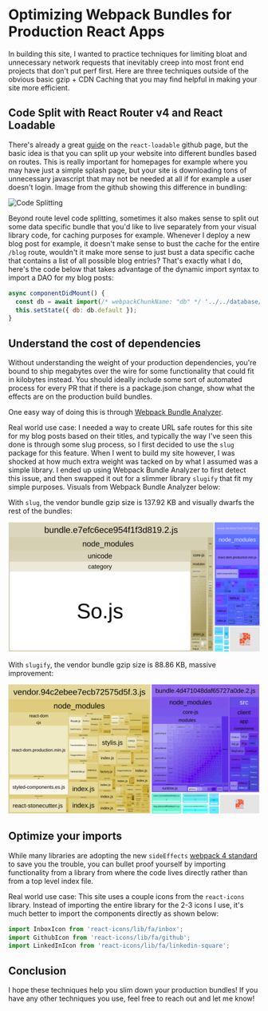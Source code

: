 # Optimizing Webpack Bundles for Production React Apps

In building this site, I wanted to practice techniques for limiting bloat and unnecessary network requests
that inevitably creep into most front end projects that don't put perf first. 
Here are three techniques outside of the obvious basic gzip + CDN Caching that you may find helpful in making your site more efficient.

## Code Split with React Router v4 and React Loadable

There's already a great [guide](https://github.com/jamiebuilds/react-loadable#------------guide) on the
`react-loadable` github page, but the basic idea is that you can split up your website into different
bundles based on routes. This is really important for homepages for example where you may have just a simple splash page, but your 
site is downloading tons of unnecessary javascript that may not be needed at all if for example a user doesn't login. 
Image from the github showing this difference in bundling:

![Code Splitting](https://camo.githubusercontent.com/129f34bba8ba80f8a4a1a037619b5f7076906e06/687474703a2f2f7468656a616d65736b796c652e636f6d2f696d672f72656163742d6c6f616461626c652d73706c69742d62756e646c65732e706e67)

Beyond route level code splitting, sometimes it also makes sense to split out some data specific bundle that you'd like
to live separately from your visual library code, for caching purposes for example. Whenever I deploy a new blog post for example,
it doesn't make sense to bust the cache for the entire `/blog` route, wouldn't it make more sense to just bust a data specific cache that contains a list of all possible blog entries? 
That's exactly what I do, here's the code below that takes advantage of the dynamic import syntax to import a DAO for my blog posts:
```js
async componentDidMount() {
  const db = await import(/* webpackChunkName: "db" */ '../../database/dao.js');
  this.setState({ db: db.default });
}
```

## Understand the cost of dependencies

Without understanding the weight of your production dependencies, 
you're bound to ship megabytes over the wire for some functionality
that could fit in kilobytes instead. You should ideally include some sort of automated process for every PR that 
if there is a package.json change, show what the effects are on the production build bundles. 

One easy way of doing this is through [Webpack Bundle Analyzer](https://www.npmjs.com/package/webpack-bundle-analyzer).

Real world use case: I needed a way to create URL safe routes for this site for my blog posts based on their titles, and typically the way I've seen 
this done is through some slug process, so I first decided to use the `slug` package for this feature. When I went to build my site however, I was shocked at how much extra weight was
tacked on by what I assumed was a simple library. I ended up using Webpack Bundle Analyzer to first detect this issue, and then swapped it out
for a slimmer library `slugify` that fit my simple purposes. Visuals from Webpack Bundle Analyzer below:

With `slug`, the vendor bundle gzip size is 137.92 KB and visually dwarfs the rest of the bundles:

![slug](./blogImages/slug-size.png)

With `slugify`, the vendor bundle gzip size is 88.86 KB, massive improvement:

![slugify](./blogImages/slugify-size.png)
 

## Optimize your imports

While many libraries are adopting the 
new `sideEffects` [webpack 4 standard](https://github.com/webpack/webpack/tree/master/examples/side-effects) to save 
you the trouble, you can bullet proof yourself by importing functionality from a library from where the code lives directly rather than from a top level index file.

Real world use case: This site uses a couple icons from the `react-icons` library. Instead of importing the entire library for the 2-3 icons I use, 
it's much better to import the components directly as shown below:

```js
import InboxIcon from 'react-icons/lib/fa/inbox';
import GithubIcon from 'react-icons/lib/fa/github';
import LinkedInIcon from 'react-icons/lib/fa/linkedin-square';
```

## Conclusion

I hope these techniques help you slim down your production bundles! 
If you have any other techniques you use, feel free to reach out and let me know!
